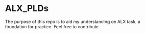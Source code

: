# ALX_PLDs
The purpose of this repo is to aid my understanding on ALX task, a foundation for practice. Feel free to contribute
